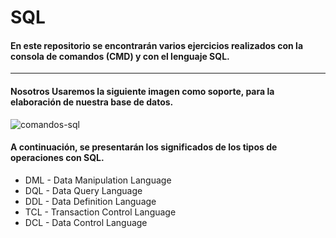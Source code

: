 # SQL

#### En este repositorio se encontrarán varios ejercicios realizados con la consola de comandos (CMD) y con el lenguaje SQL.

*** 

#### Nosotros Usaremos la siguiente imagen como soporte, para la elaboración de nuestra base de datos.

![comandos-sql](https://github.com/Tebancedoo/SQL-Sena/assets/115185706/f8e1f8cb-6bca-40d0-9809-d7c4c1abed68)

#### A continuación, se presentarán los significados de los tipos de operaciones con SQL.

- DML - Data Manipulation Language
- DQL - Data Query Language
- DDL - Data Definition Language
- TCL - Transaction Control Language
- DCL - Data Control Language

<!--https://www.ibm.com/docs/es/psfa/7.1.0?topic=reference-delete-->

<!--(https://www.tutorialsteacher.com)https://www.tutorialsteacher.com--><!--pagina  on tutoriales e informacion de varios -->

